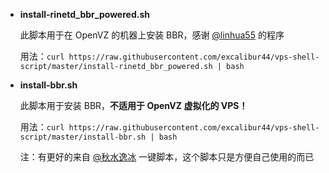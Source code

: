 - **install-rinetd_bbr_powered.sh**

  此脚本用于在 OpenVZ 的机器上安装 BBR，感谢 [@linhua55](https://github.com/linhua55/lkl_study) 的程序
  
  用法：`curl https://raw.githubusercontent.com/excalibur44/vps-shell-script/master/install-rinetd_bbr_powered.sh | bash`

- **install-bbr.sh**

  此脚本用于安装 BBR，**不适用于 OpenVZ 虚拟化的 VPS！**
  
  用法：`curl https://raw.githubusercontent.com/excalibur44/vps-shell-script/master/install-bbr.sh | bash`
  
  注：有更好的来自 [@秋水逸冰](https://github.com/teddysun/across/blob/master/bbr.sh) 一键脚本，这个脚本只是方便自己使用的而已
